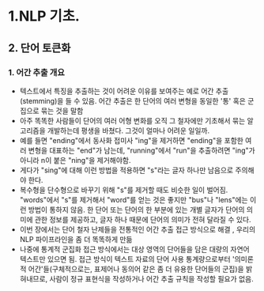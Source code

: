 # 1.NLP 기초.
## 2. 단어 토큰화
### 1. 어간 추출 개요
- 텍스트에서 특징을 추출하는 것이 어려운 이유를 보여주는 예로 어간 추출(stemming)을 들 수 있음. 어간 추출은 한 단어의 여러 변형을 동일한 '통' 혹은 군집으로 묶는 것을 말함
- 아주 똑똑한 사람들이 단어의 여러 어형 변화를 오직 그 철자에만 기초해서 묶는 알고리즘을 개발하는데 평생을 바쳤다. 그것이 얼마나 어려운 일일까.
- 예를 들면 "ending"에서 동사화 접미사 "ing"을 제거하면 "ending"을 포함한 여러 변형을 대표하는 "end"가 남는데, "running"에서 "run"을 추출하려면 "ing"가 아니라 n이 붙은 "ning"을 제거해야함.
- 게다가 "sing"에 대해 이런 방법을 적용하면 "s"라는 글자 하나만 남음으로 주의해야 한다.
- 복수형을 단수형으로 바꾸기 위해 "s"를 제거할 때도 비슷한 일이 벌어짐. "words"에서 "s"를 제거해서 "word"를 얻는 것은 좋지만 "bus"나 "lens"에는 이런 방법이 통하지 않음. 한 단어 또는 단어의 한 부분에 있는 개별 글자가 단어의 의미에 관한 정보를 제공하고, 글자 하나 때문에 단어의 의미가 전혀 달라질 수 있다.
- 이번 장에서는 단어 철자 난제들을 전통적인 어간 추출 접근 방식으로 해결 , 우리의 NLP 파이프라인을 좀 더 똑똑하게 만듦
- 나중에 통계적 군집화 접근 방식에서는 대상 영역의 단어들을 담은 대량의 자연어 텍스트만 있으면 됨. 접근 방식이 텍스트 자료의 단어 사용 통계량으로부터 '의미론적 어간'들(구체적으로는, 표제어나 동의어 같은 좀 더 유용한 단어들의 군집)을 밝혀내므로, 사람이 정규 표현식을 작성하거나 어간 추출 규칙을 작성할 필요가 없음.